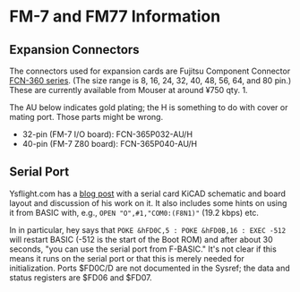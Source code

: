 FM-7 and FM77 Information
=========================


Expansion Connectors
--------------------

The connectors used for expansion cards are Fujitsu Component
Connector [FCN-360 series][fcn360]. (The size range is 8, 16, 24, 32,
40, 48, 56, 64, and 80 pin.) These are currently available from Mouser
at around ¥750 qty. 1.

The AU below indicates gold plating; the H is something to do with
cover or mating port. Those parts might be wrong.

- 32-pin (FM-7 I/O board): FCN-365P032-AU/H
- 40-pin (FM-7 Z80 board): FCN-365P040-AU/H


Serial Port
-----------

Ysflight.com has a [blog post][ys serial] with a serial card KiCAD
schematic and board layout and discussion of his work on it. It also
includes some hints on using it from BASIC with, e.g., `OPEN
"O",#1,"COM0:(F8N1)"` (19.2 kbps) etc.

In in particular, hey says that `POKE &hFD0C,5 : POKE &hFD0B,16 : EXEC
-512` will restart BASIC (-512 is the start of the Boot ROM) and after
about 30 seconds, "you can use the serial port from F-BASIC." It's not
clear if this means it runs on the serial port or that this is merely
needed for initialization. Ports $FD0C/D are not documented in the Sysref;
the data and status registers are $FD06 and $FD07.



<!-------------------------------------------------------------------->
[fcn360]: https://www.fujitsu.com/downloads/MICRO/fcl/connectors/fcn-360.pdf
[ys serial]: http://ysflight.in.coocan.jp/FM/fm7_rs232c/e.html

